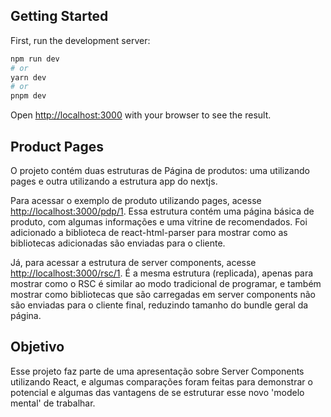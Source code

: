 ## Getting Started

First, run the development server:

```bash
npm run dev
# or
yarn dev
# or
pnpm dev
```

Open [http://localhost:3000](http://localhost:3000) with your browser to see the result.


## Product Pages

O projeto contém duas estruturas de Página de produtos: uma utilizando pages e outra utilizando a estrutura app do nextjs.

Para acessar o exemplo de produto utilizando pages, acesse [http://localhost:3000/pdp/1](http://localhost:3000/pdp/1).
Essa estrutura contém uma página básica de produto, com algumas informações e uma vitrine de recomendados. Foi adicionado a biblioteca de react-html-parser para mostrar como as bibliotecas adicionadas são enviadas para o cliente.

Já, para acessar a estrutura de server components, acesse [http://localhost:3000/rsc/1](http://localhost:3000/rsc/1). É a mesma estrutura (replicada), apenas para mostrar como o RSC é similar ao modo tradicional de programar, e também mostrar como bibliotecas que são carregadas em server components não são enviadas para o cliente final, reduzindo tamanho do bundle geral da página.

## Objetivo

Esse projeto faz parte de uma apresentação sobre Server Components utilizando React, e algumas comparações foram feitas para demonstrar o potencial e algumas das vantagens de se estruturar esse novo 'modelo mental' de trabalhar.


